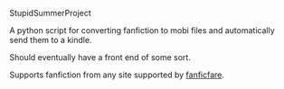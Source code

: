 StupidSummerProject

A python script for converting fanfiction to mobi files and automatically send them to a kindle.

Should eventually have a front end of some sort.

Supports fanfiction from any site supported by [fanficfare](https://github.com/JimmXinu/FanFicFare).